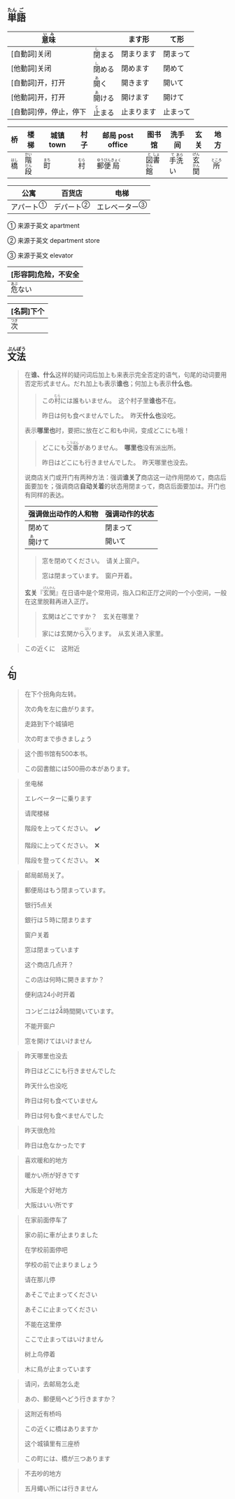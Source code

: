 ## <ruby>単<rt>たん</rt>語<rt>ご</rt></ruby>

| <ruby>意<rt>い</rt>味<rt>み</rt></ruby> |                                | ます形     | て形     |
| --------------------------------------- | ------------------------------ | ---------- | -------- |
| [自動詞]关闭                            | <ruby>閉<rt>し</rt>まる</ruby> | 閉まります | 閉まって |
| [他動詞]关闭                            | <ruby>閉<rt>し</rt>める</ruby> | 閉めます   | 閉めて   |
| [自動詞]开，打开                        | <ruby>開<rt>あ</rt>く</ruby>   | 開きます   | 開いて   |
| [他動詞]开，打开                        | <ruby>開<rt>あ</rt>ける</ruby> | 開けます   | 開けて   |
| [自動詞]停，停止，停下                  | <ruby>止<rt>と</rt>まる</ruby> | 止まります | 止まって |

| 桥                           | 楼梯                                        | 城镇 town                    | 村子                         | 邮局 post office                                             | 图书馆                                                   | 洗手间                                      | 玄关                                        | 地方                           |
| ---------------------------- | ------------------------------------------- | ---------------------------- | ---------------------------- | ------------------------------------------------------------ | -------------------------------------------------------- | ------------------------------------------- | ------------------------------------------- | ------------------------------ |
| <ruby>橋<rt>はし</rt></ruby> | <ruby>階<rt>かい</rt>段<rt>だん</rt></ruby> | <ruby>町<rt>まち</rt></ruby> | <ruby>村<rt>むら</rt></ruby> | <ruby>郵<rt>ゆう</rt>便<rt>びん</rt>局<rt>きょく</rt></ruby> | <ruby>図<rt>と</rt>書<rt>しょ</rt>館<rt>かん</rt></ruby> | <ruby>手<rt>て</rt>洗<rt>あら</rt>い</ruby> | <ruby>玄<rt>げん</rt>関<rt>かん</rt></ruby> | <ruby>所<rt>ところ</rt></ruby> |

| 公寓                      | 百货店                     | 电梯                        |
| ----------------------- | ----------------------- | ------------------------- |
| <a>アパート</a><sup>①</sup> | <a>デパート</a><sup>②</sup> | <a>エレベーター</a><sup>③</sup> |

① 来源于英文 apartment

② 来源于英文 department store

③ 来源于英文 elevator

| [形容詞]危险，不安全             |
| -------------------------------- |
| <ruby>危<rt>あぶ</rt>ない</ruby> |

| [名詞]下个                   |
| ---------------------------- |
| <ruby>次<rt>つぎ</rt></ruby> |

## <ruby>文<rt>ぶん</rt>法<rt>ぽう</rt></ruby>

> 在**谁、什么**这样的疑问词后加上も来表示完全否定的语气，句尾的动词要用否定形式ません。だれ加上も表示**谁也**；何加上も表示**什么也**。
> 
> > この<ruby>村<rt>むら</rt></ruby>には誰もいません。　这个村子里**谁也**不在。
> > 
> > 昨日は何も食べませんでした。　昨天**什么也**没吃。
> 
> 表示**哪里也**时，要把に放在どこ和も中间，变成どこにも哦！
> 
> > どこにも<ruby>交<rt>こう</rt>番<rt>ばん</rt></ruby>がありません。　**哪里也**没有派出所。
> > 
> > 昨日はどこにも行きませんでした。　昨天哪里也没去。
> 
> 说商店关门或开门有两种方法：强调**谁关了**商店这一动作用閉めて，商店后面要加を；强调商店**自动关着**的状态用閉まって，商店后面要加は。开门也有同样的表达。
> 
> | 强调做出动作的人和物                 | 强调动作的状态 |
> | -------------------------- | ------- |
> | 閉めて                        | 閉まって    |
> | <ruby>開<rt>あ</rt>けて</ruby> | 開いて     |
> 
> > 窓を閉めてください。　请关上窗户。
> > 
> > 窓は閉まっています。　窗户开着。
> 
> **玄关**『<ruby>玄<rt>げん</rt>関<rt>かん</rt></ruby>』在日语中是个常用词，指入口和正厅之间的一个小空间，一般在这里脱鞋再进入正厅。
> 
> > 玄関はどこですか？　玄关在哪里？
> > 
> > 家には玄関から<ruby>入<rt>はい</rt>り</ruby>ます。　从玄关进入家里。

> この近くに　这附近

## <ruby>句<rt>く</rt></ruby>

> 在下个拐角向左转。
> 
> 次の角を左に曲がります。
> 
> 走路到下个城镇吧
> 
> 次の町まで歩きましょう

> 这个图书馆有500本书。
> 
> この図書館には500冊の本があります。

> 坐电梯
> 
> エレベーターに乗ります
> 
> 请爬楼梯
> 
> 階段を上ってください。　✔️
> 
> 階段に上ってください。　❌
> 
> 階段を登ってください。　❌

> 邮局邮局关了。
>
> 郵便局はもう閉まっています。
>
> 银行5点关
>
> 銀行は５時に閉まります
>
> 窗户关着
>
> 窓は閉まっています
>
> 这个商店几点开？
>
> この店は何時に開きますか？
>
> 便利店24小时开着
>
> コンビニは2<ruby>4<rt>よ</rt></ruby>時間開いています。
>
> 不能开窗户
>
> 窓を開けてはいけません

> 昨天哪里也没去
>
> 昨日はどこにも行きませんでした
>
> 昨天什么也没吃
>
> 昨日は何も食べていません
>
> 昨日は何も食べませんでした

> 昨天很危险
> 
> 昨日は危なかったです

> 喜欢暖和的地方
> 
> 暖かい所が好きです
> 
> 大阪是个好地方
> 
> 大阪はいい所です

> 在家前面停车了
> 
> 家の前に車が止まりました
> 
> 在学校前面停吧
> 
> 学校の前で止まりましょう
> 
> 请在那儿停
> 
> あそこで止まってください
> 
> あそこに止まってください
> 
> 不能在这里停
> 
> ここで止まってはいけません
> 
> 树上鸟停着
> 
> 木に鳥が止まっています

> 请问，去邮局怎么走
> 
> あの、郵便局へどう行きますか？

> 这附近有桥吗
> 
> この近くに橋はありますか
> 
> 这个城镇里有三座桥
> 
> この町には、橋が三つあります

> 不去吵的地方
>
> 五月蠅い所には行きません